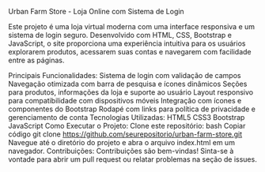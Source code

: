 Urban Farm Store - Loja Online com Sistema de Login

Este projeto é uma loja virtual moderna com uma interface responsiva e um sistema de login seguro. Desenvolvido com HTML, CSS, Bootstrap e JavaScript, o site proporciona uma experiência intuitiva para os usuários explorarem produtos, acessarem suas contas e navegarem com facilidade entre as páginas.

Principais Funcionalidades:
Sistema de login com validação de campos
Navegação otimizada com barra de pesquisa e ícones dinâmicos
Seções para produtos, informações da loja e suporte ao usuário
Layout responsivo para compatibilidade com dispositivos móveis
Integração com ícones e componentes do Bootstrap
Rodapé com links para política de privacidade e gerenciamento de conta
Tecnologias Utilizadas:
HTML5
CSS3
Bootstrap
JavaScript
Como Executar o Projeto:
Clone este repositório:
bash
Copiar código
git clone https://github.com/seurepositorio/urban-farm-store.git  
Navegue até o diretório do projeto e abra o arquivo index.html em um navegador.
Contribuições:
Contribuições são bem-vindas! Sinta-se à vontade para abrir um pull request ou relatar problemas na seção de issues.
